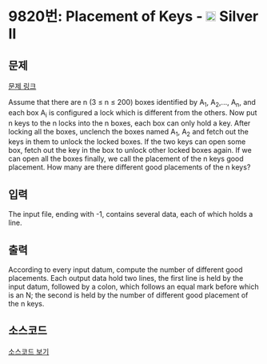 # 9820번: Placement of Keys - <img src="https://static.solved.ac/tier_small/9.svg" style="height:20px" /> Silver II

<!-- performance -->

<!-- 문제 제출 후 깃허브에 푸시를 했을 때 제출한 코드의 성능이 입력될 공간입니다.-->

<!-- end -->

## 문제

[문제 링크](https://boj.kr/9820)


<p>Assume that there are n (3 ≤ n ≤&nbsp;200) boxes identified by A<sub>1</sub>, A<sub>2</sub>,..., A<sub>n</sub>, and each box A<sub>i</sub> is configured a lock which is different from the others. Now put n keys to the n locks into the n boxes, each box can only hold a key. After locking all the boxes, unclench the boxes named A<sub>1</sub>, A<sub>2</sub> and fetch out the keys in them to unlock the locked boxes. If the two keys can open some box, fetch out the key in the box to unlock other locked boxes again. If we can open all the boxes finally, we call the placement of the n keys good placement. How many are there different good placements of the n keys?</p>



## 입력


<p>The input file, ending with -1, contains several data, each of which holds a line.</p>



## 출력


<p>According to every input datum, compute the number of different good placements. Each output data hold two lines, the first line is held by the input datum, followed by a colon, which follows an equal mark before which is an N; the second is held by the number of different good placement of the n keys.</p>



## 소스코드

[소스코드 보기](Placement%20of%20Keys.cpp)